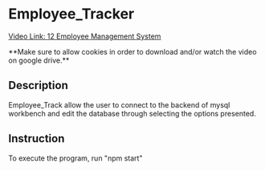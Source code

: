 # Employee_Tracker

[Video Link: 12 Employee Management System ](https://drive.google.com/drive/folders/1CSAjoRadzUxjGDnACDpZo3DgbW7ZG6y4?usp=sharing)

\*\*Make sure to allow cookies in order to download and/or watch the video on google drive.\*\*

## Description

Employee_Track allow the user to connect to the backend of mysql workbench and edit the database through selecting the options presented.

## Instruction

To execute the program, run "npm start"
